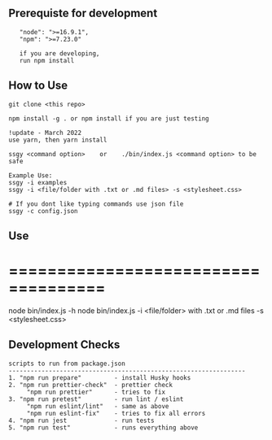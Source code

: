 ## Prerequiste for development

```text
   "node": ">=16.9.1",
   "npm": ">=7.23.0"

   if you are developing,
   run npm install
```

## How to Use

```text
git clone <this repo>

npm install -g . or npm install if you are just testing

!update - March 2022
use yarn, then yarn install

ssgy <command option>    or    ./bin/index.js <command option> to be safe

Example Use:
ssgy -i examples
ssgy -i <file/folder with .txt or .md files> -s <stylesheet.css>

# If you dont like typing commands use json file
ssgy -c config.json
```

## Use

# ====================================

node bin/index.js -h
node bin/index.js -i <file/folder> with .txt or .md files -s <stylesheet.css>

## Development Checks

```text
scripts to run from package.json
-----------------------------------------------------------------
1. "npm run prepare"         - install Husky hooks
2. "npm run prettier-check"  - prettier check
     "npm run prettier"      - tries to fix
3. "npm run pretest"         - run lint / eslint
     "npm run eslint/lint"   - same as above
     "npm run eslint-fix"    - tries to fix all errors
4. "npm run jest             - run tests
5. "npm run test"            - runs everything above
```
